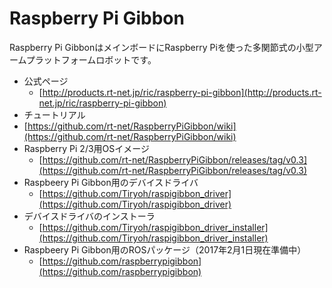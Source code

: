 # Raspberry Pi Gibbon

Raspberry Pi GibbonはメインボードにRaspberry Piを使った多関節式の小型アームプラットフォームロボットです。

* 公式ページ
  * [http://products.rt-net.jp/ric/raspberry-pi-gibbon](http://products.rt-net.jp/ric/raspberry-pi-gibbon)
*  チュートリアル
  * [https://github.com/rt-net/RaspberryPiGibbon/wiki](https://github.com/rt-net/RaspberryPiGibbon/wiki)
* Raspberry Pi 2/3用OSイメージ
  * [https://github.com/rt-net/RaspberryPiGibbon/releases/tag/v0.3](https://github.com/rt-net/RaspberryPiGibbon/releases/tag/v0.3)
* Raspbeery Pi Gibbon用のデバイスドライバ
  * [https://github.com/Tiryoh/raspigibbon_driver](https://github.com/Tiryoh/raspigibbon_driver)
* デバイスドライバのインストーラ
  * [https://github.com/Tiryoh/raspigibbon_driver_installer](https://github.com/Tiryoh/raspigibbon_driver_installer)
* Raspbeery Pi Gibbon用のROSパッケージ（2017年2月1日現在準備中）
  * [https://github.com/raspberrypigibbon](https://github.com/raspberrypigibbon)

